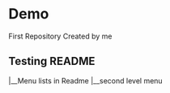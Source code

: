 # Demo
First Repository Created by me
## Testing README
|__Menu lists in Readme
    |__second level menu
  
